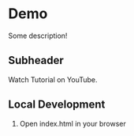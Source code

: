 # Demo

Some description!

## Subheader

Watch Tutorial on YouTube.

## Local Development 

1. Open index.html in your browser